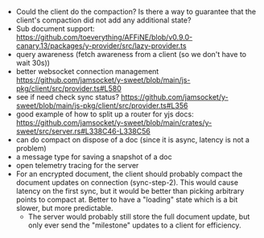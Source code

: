 
- Could the client do the compaction? Is there a way to guarantee that the client's compaction did not add any additional state?
- Sub document support: <https://github.com/toeverything/AFFiNE/blob/v0.9.0-canary.13/packages/y-provider/src/lazy-provider.ts>
- query awareness (fetch awareness from a client (so we don't have to wait 30s))
- better websocket connection management <https://github.com/jamsocket/y-sweet/blob/main/js-pkg/client/src/provider.ts#L580>
- see if need check sync status? <https://github.com/jamsocket/y-sweet/blob/main/js-pkg/client/src/provider.ts#L356>
- good example of how to split up a router for yjs docs: <https://github.com/jamsocket/y-sweet/blob/main/crates/y-sweet/src/server.rs#L338C46-L338C56>
- can do compact on dispose of a doc (since it is async, latency is not a problem)
- a message type for saving a snapshot of a doc
- open telemetry tracing for the server
- For an encrypted document, the client should probably compact the document updates on connection (sync-step-2). This would cause latency on the first sync, but it would be better than picking arbitrary points to compact at. Better to have a "loading" state which is a bit slower, but more predictable.
  - The server would probably still store the full document update, but only ever send the "milestone" updates to a client for efficiency.
